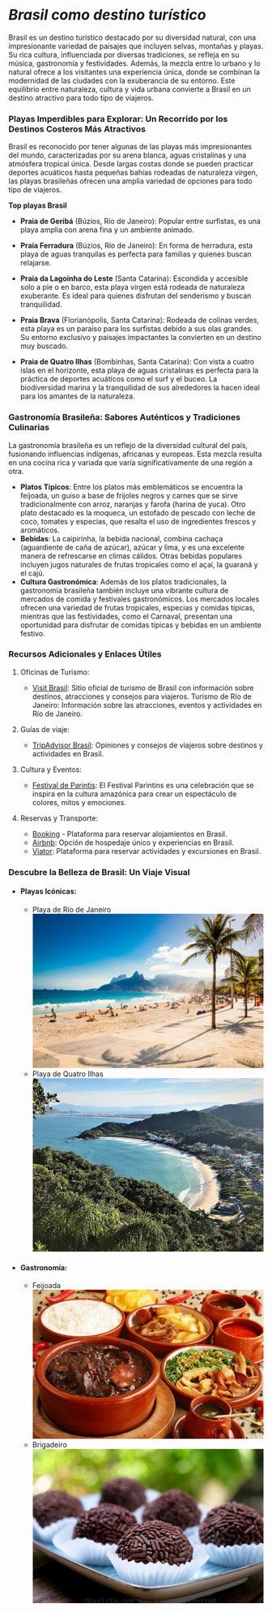 # _Brasil como destino turístico_
Brasil es un destino turístico destacado por su diversidad natural, con una impresionante variedad de paisajes que incluyen selvas, montañas y playas. Su rica cultura, influenciada por diversas tradiciones, se refleja en su música, gastronomía y festividades. Además, la mezcla entre lo urbano y lo natural ofrece a los visitantes una experiencia única, donde se combinan la modernidad de las ciudades con la exuberancia de su entorno. Este equilibrio entre naturaleza, cultura y vida urbana convierte a Brasil en un destino atractivo para todo tipo de viajeros.

### Playas Imperdibles para Explorar: Un Recorrido por los Destinos Costeros Más Atractivos
Brasil es reconocido por tener algunas de las playas más impresionantes del mundo, caracterizadas por su arena blanca, aguas cristalinas y una atmósfera tropical única. Desde largas costas donde se pueden practicar deportes acuáticos hasta pequeñas bahías rodeadas de naturaleza virgen, las playas brasileñas ofrecen una amplia variedad de opciones para todo tipo de viajeros.

**Top playas Brasil**
- **Praia de Geribá** (Búzios, Río de Janeiro): Popular entre surfistas, es una playa amplia con arena fina y un ambiente animado. 

- **Praia Ferradura** (Búzios, Río de Janeiro): En forma de herradura, esta playa de aguas tranquilas es perfecta para familias y quienes buscan relajarse.

- **Praia da Lagoinha do Leste** (Santa Catarina): Escondida y accesible solo a pie o en barco, esta playa virgen está rodeada de naturaleza exuberante. Es ideal para quienes disfrutan del senderismo y buscan tranquilidad.

- **Praia Brava** (Florianópolis, Santa Catarina): Rodeada de colinas verdes, esta playa es un paraíso para los surfistas debido a sus olas grandes. Su entorno exclusivo y paisajes impactantes la convierten en un destino muy buscado.

- **Praia de Quatro Ilhas** (Bombinhas, Santa Catarina): Con vista a cuatro islas en el horizonte, esta playa de aguas cristalinas es perfecta para la práctica de deportes acuáticos como el surf y el buceo. La biodiversidad marina y la tranquilidad de sus alrededores la hacen ideal para los amantes de la naturaleza.
### Gastronomía Brasileña: Sabores Auténticos y Tradiciones Culinarias
La gastronomía brasileña es un reflejo de la diversidad cultural del país, fusionando influencias indígenas, africanas y europeas. Esta mezcla resulta en una cocina rica y variada que varía significativamente de una región a otra.
- **Platos Típicos**: Entre los platos más emblemáticos se encuentra la feijoada, un guiso a base de frijoles negros y carnes que se sirve tradicionalmente con arroz, naranjas y farofa (harina de yuca). Otro plato destacado es la moqueca, un estofado de pescado con leche de coco, tomates y especias, que resalta el uso de ingredientes frescos y aromáticos.
- **Bebidas**: La caipirinha, la bebida nacional, combina cachaça (aguardiente de caña de azúcar), azúcar y lima, y es una excelente manera de refrescarse en climas cálidos. Otras bebidas populares incluyen jugos naturales de frutas tropicales como el açaí, la guaraná y el cajú.
- **Cultura Gastronómica**: Además de los platos tradicionales, la gastronomía brasileña también incluye una vibrante cultura de mercados de comida y festivales gastronómicos. Los mercados locales ofrecen una variedad de frutas tropicales, especias y comidas típicas, mientras que las festividades, como el Carnaval, presentan una oportunidad para disfrutar de comidas típicas y bebidas en un ambiente festivo.  

### Recursos Adicionales y Enlaces Útiles
1. Oficinas de Turismo:

   - [Visit Brasil](https://visitbrasil.com/es/): Sitio oficial de turismo de Brasil con información sobre destinos, atracciones y consejos para viajeros.
   Turismo de Río de Janeiro: Información sobre las atracciones, eventos y actividades en Río de Janeiro.
                                   

2. Guías de viaje:
   - [TripAdvisor Brasil](https://www.tripadvisor.com.ar/Tourism-g294280-Brazil-Vacations.html): Opiniones y consejos de viajeros sobre destinos y actividades en Brasil.
    

3. Cultura y Eventos:
   -  [Festival de Parintis](https://www.festivaldeparintins.com.br/): El Festival Parintins es una celebración que se inspira en la cultura amazónica para crear un espectáculo de colores, mitos y emociones.
                              

4. Reservas y Transporte:
   - [Booking](www.booking.com) - Plataforma para reservar alojamientos en Brasil.
   - [Airbnb](https://www.airbnb.com.ar/): Opción de hospedaje único y experiencias en Brasil.
   - [Viator](https://www.viator.com/): Plataforma para reservar actividades y excursiones en Brasil.
                          

### Descubre la Belleza de Brasil: Un Viaje Visual
- #### Playas Icónicas:

  - Playa de Río de Janeiro
![rio.jpg](rio.jpg)
  - Playa de Quatro Ilhas
![4ilhas.jpg](4ilhas.jpg)

- #### Gastronomía:
  - Feijoada
![feijoada.jpg](feijoada.jpg)
  - Brigadeiro
![brigadeiro.jpg](brigadeiro.jpg)